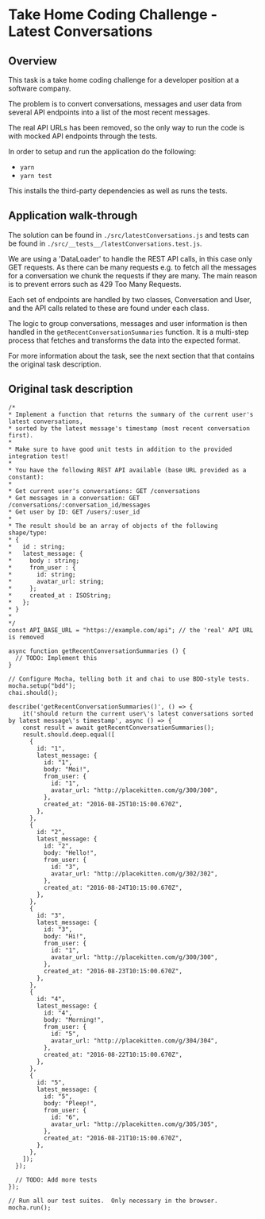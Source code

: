 # Take Home Coding Challenge - Latest Conversations

## Overview

This task is a take home coding challenge for a developer position at a software company.

The problem is to convert conversations, messages and user data from several API endpoints into a list of the most recent messages.

The real API URLs has been removed, so the only way to run the code is with mocked API endpoints through the tests.

In order to setup and run the application do the following:

- `yarn`
- `yarn test`

This installs the third-party dependencies as well as runs the tests.

## Application walk-through

The solution can be found in `./src/latestConversations.js` and tests can be found in `./src/__tests__/latestConversations.test.js`.

We are using a 'DataLoader' to handle the REST API calls, in this case only GET requests. As there can be many requests e.g. to fetch all the messages for a conversation we chunk the requests if they are many. The main reason is to prevent errors such as 429 Too Many Requests.

Each set of endpoints are handled by two classes, Conversation and User, and the API calls related to these are found under each class.

The logic to group conversations, messages and user information is then handled in the `getRecentConversationSummaries` function. It is a multi-step process that fetches and transforms the data into the expected format.

For more information about the task, see the next section that that contains the original task description.

## Original task description

```
/*
* Implement a function that returns the summary of the current user's latest conversations,
* sorted by the latest message's timestamp (most recent conversation first).
*
* Make sure to have good unit tests in addition to the provided integration test!
*
* You have the following REST API available (base URL provided as a constant):
*
* Get current user's conversations: GET /conversations
* Get messages in a conversation: GET /conversations/:conversation_id/messages
* Get user by ID: GET /users/:user_id
*
* The result should be an array of objects of the following shape/type:
* {
*   id : string;
*   latest_message: {
*     body : string;
*     from_user : {
*       id: string;
*       avatar_url: string;
*     };
*     created_at : ISOString;
*   };
* }
*
*/
const API_BASE_URL = "https://example.com/api"; // the 'real' API URL is removed

async function getRecentConversationSummaries () {
  // TODO: Implement this
}

// Configure Mocha, telling both it and chai to use BDD-style tests.
mocha.setup("bdd");
chai.should();

describe('getRecentConversationSummaries()', () => {
	it('should return the current user\'s latest conversations sorted by latest message\'s timestamp', async () => {
    const result = await getRecentConversationSummaries();
    result.should.deep.equal([
      {
        id: "1",
        latest_message: {
          id: "1",
          body: "Moi!",
          from_user: {
            id: "1",
            avatar_url: "http://placekitten.com/g/300/300",
          },
          created_at: "2016-08-25T10:15:00.670Z",
        },
      },
      {
        id: "2",
        latest_message: {
          id: "2",
          body: "Hello!",
          from_user: {
            id: "3",
            avatar_url: "http://placekitten.com/g/302/302",
          },
          created_at: "2016-08-24T10:15:00.670Z",
        },
      },
      {
        id: "3",
        latest_message: {
          id: "3",
          body: "Hi!",
          from_user: {
            id: "1",
            avatar_url: "http://placekitten.com/g/300/300",
          },
          created_at: "2016-08-23T10:15:00.670Z",
        },
      },
      {
        id: "4",
        latest_message: {
          id: "4",
          body: "Morning!",
          from_user: {
            id: "5",
            avatar_url: "http://placekitten.com/g/304/304",
          },
          created_at: "2016-08-22T10:15:00.670Z",
        },
      },
      {
        id: "5",
        latest_message: {
          id: "5",
          body: "Pleep!",
          from_user: {
            id: "6",
            avatar_url: "http://placekitten.com/g/305/305",
          },
          created_at: "2016-08-21T10:15:00.670Z",
        },
      },
    ]);
  });

  // TODO: Add more tests
});

// Run all our test suites.  Only necessary in the browser.
mocha.run();
```
